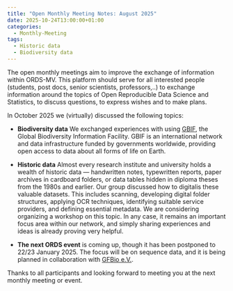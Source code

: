 ```yaml
---
title: "Open Monthly Meeting Notes: August 2025"
date: 2025-10-24T13:00:00+01:00
categories:
  - Monthly-Meeting
tags:
  - Historic data
  - Biodiversity data
---
```


The open monthly meetings aim to improve the exchange of information within ORDS-MV. This platform should serve for all interested people (students, post docs, senior scientists, professors,..) to exchange information around the topics of Open Reproducible Data Science and Statistics, to discuss questions, to express wishes and to make plans.

In October 2025 we (virtually) discussed the following topics:

* **Biodiversity data** We exchanged experiences with using [GBIF](https://www.gbif.org/), the Global Biodiversity Information Facility. GBIF is an international network and data infrastructure funded by governments worldwide, providing open access to data about all forms of life on Earth.

* **Historic data** Almost every research institute and university holds a wealth of historic data — handwritten notes, typewritten reports, paper archives in cardboard folders, or data tables hidden in diploma theses from the 1980s and earlier. Our group discussed how to digitalis these valuable datasets. This includes scanning, developing digital folder structures, applying OCR techniques, identifying suitable service providers, and defining essential metadata. We are considering organizing a workshop on this topic. In any case, it remains an important focus area within our network, and simply sharing experiences and ideas is already proving very helpful.

* **The next ORDS event** is coming up, though it has been postponed to 22/23 January 2025. The focus will be on sequence data, and it is being planned in collaboration with [GFBio e.V.](https://www.gfbio-ev.de/de/).

Thanks to all participants and looking forward to meeting you at the next monthly meeting or event.
